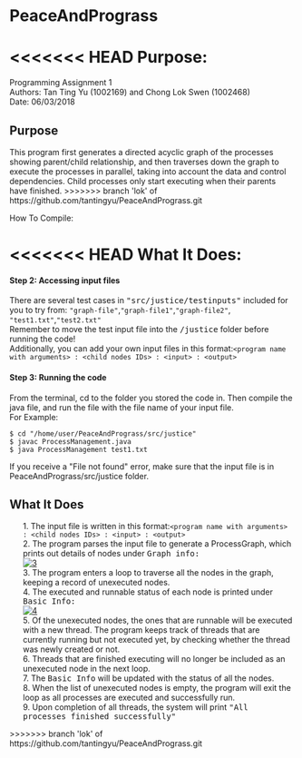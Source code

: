 # PeaceAndPrograss

<<<<<<< HEAD
Purpose:
=======
<p> Programming Assignment 1<br>
Authors: Tan Ting Yu (1002169) and Chong Lok Swen (1002468)<br>
Date: 06/03/2018<br>
</p>
 
<h2>Purpose<br></h2>
<p>This program first generates a directed acyclic graph of the processes showing parent/child relationship, and then traverses down the graph to execute the processes in parallel, taking into account the data and control dependencies. Child processes only start executing when their parents have finished.
>>>>>>> branch 'lok' of https://github.com/tantingyu/PeaceAndPrograss.git

How To Compile:

<<<<<<< HEAD
What It Does:
=======
<h4>Step 2: Accessing input files</h4>
<p>There are several test cases in <samp>"src/justice/testinputs"</samp> included for you to try from: <code>"graph-file"</code>,<code>"graph-file1"</code>,<code>"graph-file2"</code>, <code>"test1.txt"</code>,<code>"test2.txt"</code><br>
Remember to move the test input file into the <samp>/justice</samp> folder before running the code! <br>
Additionally, you can add your own input files in this format:<code>&lt;program name with arguments&gt; : &lt;child nodes IDs&gt; : &lt;input&gt; : &lt;output&gt;</code><br>
</p>

<h4>Step 3: Running the code</h4>
From the terminal, cd to the folder you stored the code in. Then compile the java file, and run the file with the file name of your input file.<br>
For Example:
<pre><code>$ cd "/home/user/PeaceAndPrograss/src/justice"
$ javac ProcessManagement.java
$ java ProcessManagement test1.txt
</code></pre>
<p>If you receive a "File not found" error, make sure that the input file is in PeaceAndPrograss/src/justice folder. <br></p>

<h2>What It Does</h2>
<p>
	<ul>
		1. The input file is written in this format:<code>&lt;program name with arguments&gt; : &lt;child nodes IDs&gt; : &lt;input&gt; : &lt;output&gt;</code><br>
		2. The program parses the input file to generate a ProcessGraph, which prints out details of nodes under <samp>Graph info:</samp><br><a href="https://imgbb.com/"><img src="https://image.ibb.co/cqdP7n/3.png" alt="3" border="0"></a><br>
		3. The program enters a loop to traverse all the nodes in the graph, keeping a record of unexecuted nodes. <br>
		4. The executed and runnable status of each node is printed under <samp>Basic Info:  </samp><br>
<a href="https://ibb.co/kSOD07"><img src="https://image.ibb.co/m6y2tS/4.png" alt="4" border="0"></a><br>
		5. Of the unexecuted nodes, the ones that are runnable will be executed with a new thread. The program keeps track of threads that are currently running but not executed yet, by checking whether the thread was newly created or not.  <br>
		6. Threads that are finished executing will no longer be included as an unexecuted node in the next loop.<br>
		7. The <samp>Basic Info</samp> will be updated with the status of all the nodes.<br>
		8. When the list of unexecuted nodes is empty, the program will exit the loop as all processes are executed and successfully run. <br>
		9. Upon completion of all threads, the system will print <samp>"All processes finished successfully"</samp>  <br>
	</ul>
</p>
>>>>>>> branch 'lok' of https://github.com/tantingyu/PeaceAndPrograss.git
